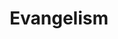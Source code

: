 ---
title: Evangelism
path: xp
order: 1
type: Director
userID: Ym9iQGZsYXRsYW5kZ3JvdXAub3Jn
rprs: true
---